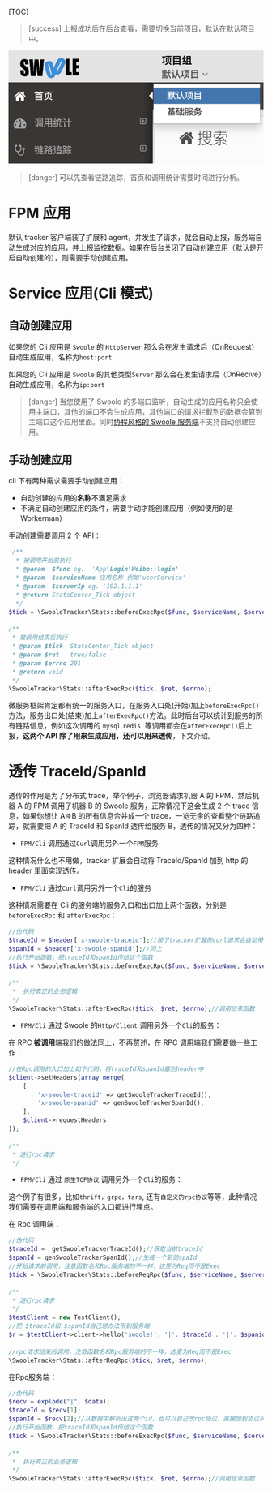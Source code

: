 [TOC]

>[success] 上报成功后在后台查看，需要切换当前项目，默认在默认项目中。

![](../images/screenshot_1578041268650.png)

>[danger] 可以先查看链路追踪，首页和调用统计需要时间进行分析。

# FPM 应用

<!--### 自动创建应用-->

默认 tracker 客户端装了扩展和 agent，并发生了请求，就会自动上报，服务端自动生成对应的应用，并上报监控数据。如果在后台关闭了自动创建应用（默认是开启自动创建的），则需要手动创建应用。

<!--### 手动创建应用

在服务端->系统管理->相应项目->应用管理->新增应用 应用名即为您要监控站点的域名，如有端口请加上端口。

>[info] 例如：您想监控的站点域名为`www.test.com`，服务名则填`www.test.com`（注意：域名若带端口，服务名也要带端口）

配置完成后，稍等片刻即可查看对应的监控数据-->

# Service 应用(Cli 模式)

## 自动创建应用

如果您的 Cli 应用是 `Swoole` 的 `HttpServer` 那么会在发生请求后（OnRequest）自动生成应用，名称为`host:port`

如果您的 Cli 应用是 `Swoole` 的其他类型`Server` 那么会在发生请求后（OnRecive）自动生成应用，名称为`ip:port`

>[danger] 当您使用了 Swoole 的多端口监听，自动生成的应用名称只会使用主端口，其他的端口不会生成应用，其他端口的请求拦截到的数据会算到主端口这个应用里面。同时[协程风格的 Swoole 服务端](https://wiki.swoole.com/#/server/co_init)不支持自动创建应用。

<!--###
## 手动创建应用

在服务端->系统管理->相应项目->应用管理->新增应用 应用名即为您要监控的服务名。

>[info] 例如：您想监控服务名为`user_service`的cli常驻进程应用，您的应用类型选择Service，服务名填`user_service`.
-->

## 手动创建应用

cli 下有两种需求需要手动创建应用：

- 自动创建的应用的**名称**不满足需求
- 不满足自动创建应用的条件，需要手动才能创建应用（例如使用的是 Workerman）

手动创建需要调用 2 个 API：

```php
 /**
  * 被调用开始前执行
  * @param  $func eg.  'App\Login\Weibo::login'
  * @param  $serviceName 应用名称 例如'userService'
  * @param  $serverIp eg. '192.1.1.1'
  * @return StatsCenter_Tick object
  */
$tick = \SwooleTracker\Stats::beforeExecRpc($func, $serviceName, $serverIp);

/**
 * 被调用结束后执行
 * @param $tick  StatsCenter_Tick object
 * @param $ret   true/false
 * @param $errno 201
 * @return void
 */
\SwooleTracker\Stats::afterExecRpc($tick, $ret, $errno);
```

微服务框架肯定都有统一的服务入口，在服务入口处(开始)加上`beforeExecRpc()`方法，服务出口处(结束)加上`afterExecRpc()`方法。此时后台可以统计到服务的所有链路信息，例如这次调用的 `mysql` `redis`  等调用都会在`afterExecRpc()`后上报，**这两个 API 除了用来生成应用，还可以用来透传**，下文介绍。

# 透传 TraceId/SpanId

透传的作用是为了分布式 trace，举个例子，浏览器请求机器 A 的 FPM，然后机器 A 的 FPM 调用了机器 B 的 Swoole 服务，正常情况下这会生成 2 个 trace 信息，如果你想让 A=>B 的所有信息合并成一个 trace，一览无余的查看整个链路追踪，就需要把 A 的 TraceId 和 SpanId 透传给服务 B，透传的情况又分为四种：

- `FPM/Cli` 调用通过`Curl`调用另外一个`FPM`服务

这种情况什么也不用做，tracker 扩展会自动将 TraceId/SpanId 加到 http 的 header 里面实现透传。

- `FPM/Cli` 通过`Curl`调用另外一个`Cli`的服务

这种情况需要在 Cli 的服务端的服务入口和出口加上两个函数，分别是 `beforeExecRpc` 和 `afterExecRpc`：

```php
//伪代码
$traceId = $header['x-swoole-traceid'];//装了tracker扩展的curl请求会自动带上x-swoole-traceid这个header
$spanId = $header['x-swoole-spanid'];//同上
//执行开始函数，把traceId和spanId传给这个函数
$tick = \SwooleTracker\Stats::beforeExecRpc($func, $serviceName, $serverIp, $traceId, $spanId);

/**
 *  执行真正的业务逻辑
 */
\SwooleTracker\Stats::afterExecRpc($tick, $ret, $errno);//调用结束函数
```

- `FPM/Cli` 通过 Swoole 的`Http/Client` 调用另外一个`Cli`的服务：

在 RPC **被调用**端我们的做法同上，不再赘述，在 RPC 调用端我们需要做一些工作：  

```php
//在Rpc调用的入口加上如下代码，将traceId和spanId塞到header中
$client->setHeaders(array_merge(
    [
        'x-swoole-traceid' => getSwooleTrackerTraceId(),
        'x-swoole-spanid' => genSwooleTrackerSpanId(),
    ],
    $client->requestHeaders
));

/**
 * 进行rpc请求
 */
```

- `FPM/Cli` 通过 `原生TCP协议` 调用另外一个`Cli`的服务：

这个例子有很多，比如`thrift，grpc，tars`, 还有`自定义的rpc协议`等等，此种情况我们需要在调用端和服务端的入口都进行埋点。

在 Rpc 调用端：

```php
//伪代码
$traceId =  getSwooleTrackerTraceId();//获取当前traceId
$spanId = genSwooleTrackerSpanId();//生成一个新的spaId
//开始请求前调用，注意函数名和Rpc服务端的不一样，这里为Req而不是Exec
$tick = \SwooleTracker\Stats::beforeReqRpc($func, $serviceName, $serverIp);

/**
 * 进行rpc请求
 */
$testClient = new TestClient();
//把 $traceId和 $spanId自己想办法带到服务端
$r = $testClient->client->hello('swoole!'. '|'. $traceId . '|'. $spanid);

//rpc请求结束后调用，注意函数名和Rpc服务端的不一样，这里为Req而不是Exec
\SwooleTracker\Stats::afterReqRpc($tick, $ret, $errno);
```

在Rpc服务端：

```php
//伪代码
$recv = explode("|", $data);
$traceId = $recv[1];
$spanId = $recv[2];//从数据中解析出这两个id，也可以自己改rpc协议，直接加到协议头
//执行开始函数，把traceId和spanId传给这个函数
$tick = \SwooleTracker\Stats::beforeExecRpc($func, $serviceName, $serverIp, $traceId, $spanId);

/**
 *  执行真正的业务逻辑
 */
\SwooleTracker\Stats::afterExecRpc($tick, $ret, $errno);//调用结束函数
```
